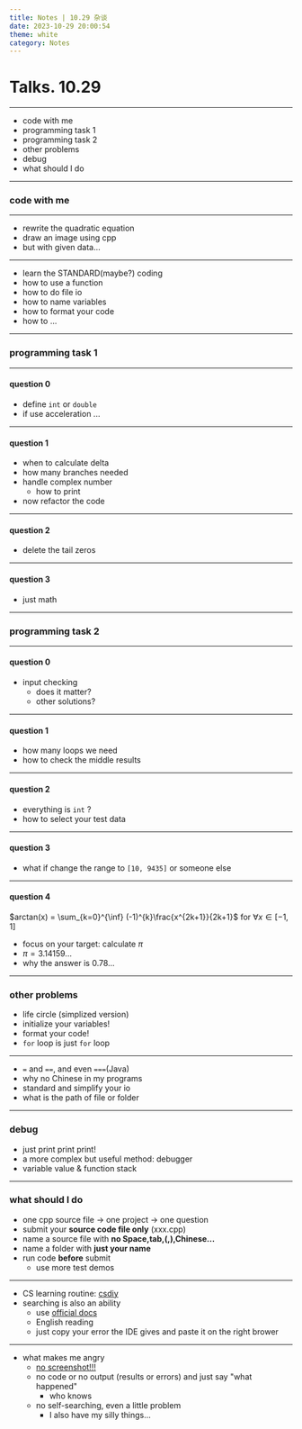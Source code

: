 ```yaml
---
title: Notes | 10.29 杂谈
date: 2023-10-29 20:00:54
theme: white
category: Notes
---
```


# Talks. 10.29

---

- code with me
- programming task 1
- programming task 2
- other problems
- debug
- what should I do

---

### code with me

----

- rewrite the quadratic equation
- draw an image using cpp
- but with given data...

----

- learn the STANDARD(maybe?) coding
- how to use a function
- how to do file io
- how to name variables
- how to format your code
- how to ...

---

### programming task 1

----

#### question 0

- define `int` or `double`
- if use acceleration ...

----

#### question 1

- when to calculate delta
- how many branches needed
- handle complex number
  - how to print
- now refactor the code

----

#### question 2

- delete the tail zeros

----

#### question 3

- just math

---

### programming task 2

----

#### question 0

- input checking
  - does it matter?
  - other solutions?

----

#### question 1

- how many loops we need
- how to check the middle results

----

#### question 2

- everything is `int` ?
- how to select your test data

----

#### question 3

- what if change the range to `[10, 9435]` or someone else

----

#### question 4

$arctan(x) = \sum_{k=0}^{\inf} (-1)^{k}\frac{x^{2k+1}}{2k+1}$ for $\forall x \in [-1, 1]$

- focus on your target: calculate $\pi$
- $\pi = 3.14159...$
- why the answer is $0.78...$

---

### other problems

- life circle (simplized version)
- initialize your variables!
- format your code!
- `for` loop is just `for` loop

----

- `=` and `==`, and even `===`(Java)
- why no Chinese in my programs
- standard and simplify your io
- what is the path of file or folder

---

### debug

- just print print print!
- a more complex but useful method: debugger
- variable value & function stack

---

### what should I do

- one cpp source file -> one project -> one question
- submit your **source code file only** (xxx.cpp)
- name a source file with **no Space,tab,(,),Chinese...**
- name a folder with **just your name**
- run code **before** submit
  - use more test demos

---- 

- CS learning routine: [csdiy](https://csdiy.wiki/)
- searching is also an ability
  - use [official docs](https://en.cppreference.com/w/)
  - English reading
  - just copy your error the IDE gives and paste it on the right brower

----

- what makes me angry
  - [no screenshot!!!](https://zhuanlan.zhihu.com/p/552422979)
  - no code or no output (results or errors) and just say "what happened"
    - who knows
  - no self-searching, even a little problem
    - I also have my silly things...

